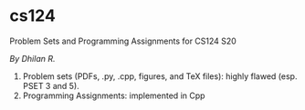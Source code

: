 # cs124
Problem Sets and Programming Assignments for CS124 S20

*By Dhilan R.*

1. Problem sets (PDFs, .py, .cpp, figures, and TeX files): highly flawed (esp. PSET 3 and 5).
2. Programming Assignments: implemented in Cpp
